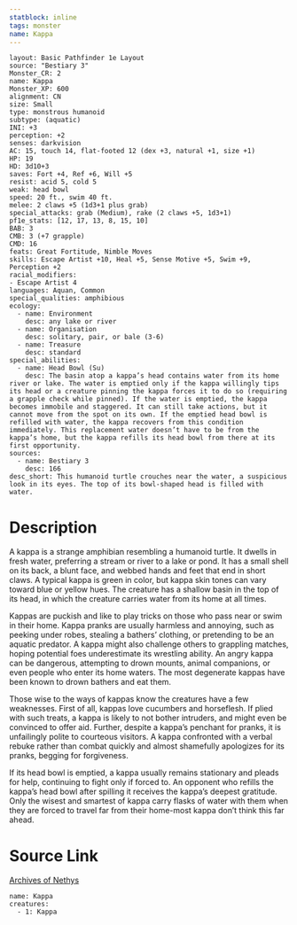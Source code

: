 ```yaml
---
statblock: inline
tags: monster
name: Kappa
---
```

```statblock
layout: Basic Pathfinder 1e Layout
source: "Bestiary 3"
Monster_CR: 2
name: Kappa
Monster_XP: 600
alignment: CN
size: Small
type: monstrous humanoid
subtype: (aquatic)
INI: +3
perception: +2
senses: darkvision
AC: 15, touch 14, flat-footed 12 (dex +3, natural +1, size +1)
HP: 19
HD: 3d10+3
saves: Fort +4, Ref +6, Will +5
resist: acid 5, cold 5
weak: head bowl
speed: 20 ft., swim 40 ft.
melee: 2 claws +5 (1d3+1 plus grab)
special_attacks: grab (Medium), rake (2 claws +5, 1d3+1)
pf1e_stats: [12, 17, 13, 8, 15, 10]
BAB: 3
CMB: 3 (+7 grapple)
CMD: 16
feats: Great Fortitude, Nimble Moves
skills: Escape Artist +10, Heal +5, Sense Motive +5, Swim +9, Perception +2
racial_modifiers:
- Escape Artist 4
languages: Aquan, Common
special_qualities: amphibious
ecology:
  - name: Environment
    desc: any lake or river
  - name: Organisation
    desc: solitary, pair, or bale (3-6)
  - name: Treasure
    desc: standard
special_abilities:
  - name: Head Bowl (Su)
    desc: The basin atop a kappa’s head contains water from its home river or lake. The water is emptied only if the kappa willingly tips its head or a creature pinning the kappa forces it to do so (requiring a grapple check while pinned). If the water is emptied, the kappa becomes immobile and staggered. It can still take actions, but it cannot move from the spot on its own. If the emptied head bowl is refilled with water, the kappa recovers from this condition immediately. This replacement water doesn’t have to be from the kappa’s home, but the kappa refills its head bowl from there at its first opportunity.
sources:
  - name: Bestiary 3
    desc: 166
desc_short: This humanoid turtle crouches near the water, a suspicious look in its eyes. The top of its bowl-shaped head is filled with water.
```
# Description
A kappa is a strange amphibian resembling a humanoid turtle. It dwells in fresh water, preferring a stream or river to a lake or pond. It has a small shell on its back, a blunt face, and webbed hands and feet that end in short claws. A typical kappa is green in color, but kappa skin tones can vary toward blue or yellow hues. The creature has a shallow basin in the top of its head, in which the creature carries water from its home at all times.

Kappas are puckish and like to play tricks on those who pass near or swim in their home. Kappa pranks are usually harmless and annoying, such as peeking under robes, stealing a bathers’ clothing, or pretending to be an aquatic predator. A kappa might also challenge others to grappling matches, hoping potential foes underestimate its wrestling ability. An angry kappa can be dangerous, attempting to drown mounts, animal companions, or even people who enter its home waters. The most degenerate kappas have been known to drown bathers and eat them.

Those wise to the ways of kappas know the creatures have a few weaknesses. First of all, kappas love cucumbers and horseflesh. If plied with such treats, a kappa is likely to not bother intruders, and might even be convinced to offer aid. Further, despite a kappa’s penchant for pranks, it is unfailingly polite to courteous visitors. A kappa confronted with a verbal rebuke rather than combat quickly and almost shamefully apologizes for its pranks, begging for forgiveness.

If its head bowl is emptied, a kappa usually remains stationary and pleads for help, continuing to fight only if forced to. An opponent who refills the kappa’s head bowl after spilling it receives the kappa’s deepest gratitude. Only the wisest and smartest of kappa carry flasks of water with them when they are forced to travel far from their home-most kappa don’t think this far ahead.
# Source Link
[Archives of Nethys](https://aonprd.com/MonsterDisplay.aspx?ItemName=Kappa)
```encounter-table
name: Kappa
creatures:
  - 1: Kappa
```
